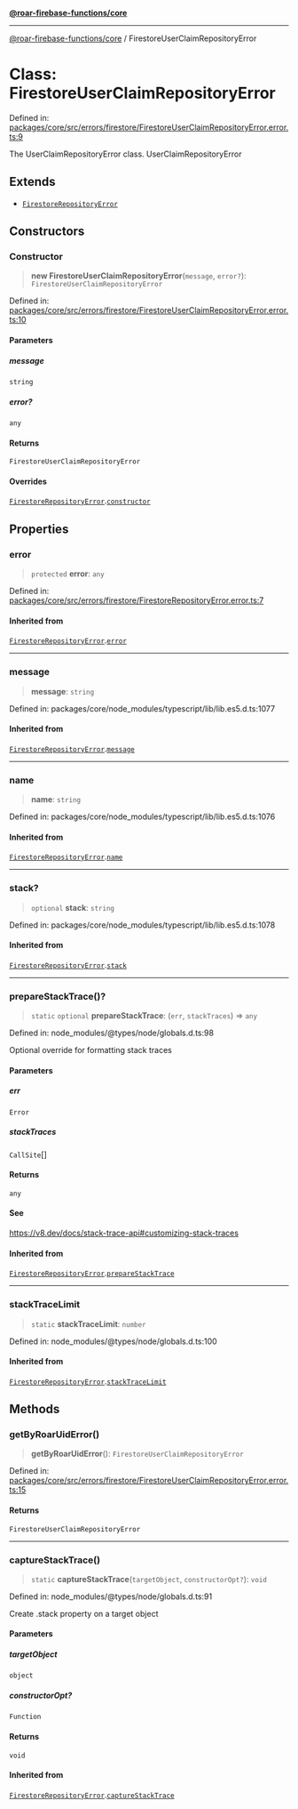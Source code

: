 [**@roar-firebase-functions/core**](../README.md)

***

[@roar-firebase-functions/core](../README.md) / FirestoreUserClaimRepositoryError

# Class: FirestoreUserClaimRepositoryError

Defined in: [packages/core/src/errors/firestore/FirestoreUserClaimRepositoryError.error.ts:9](https://github.com/yeatmanlab/roar-firebase-functions/blob/24ea7b8e0f05ba2fca7d62901c43f15726f15a89/packages/core/src/errors/firestore/FirestoreUserClaimRepositoryError.error.ts#L9)

The UserClaimRepositoryError class.
 UserClaimRepositoryError

## Extends

- [`FirestoreRepositoryError`](FirestoreRepositoryError.md)

## Constructors

### Constructor

> **new FirestoreUserClaimRepositoryError**(`message`, `error?`): `FirestoreUserClaimRepositoryError`

Defined in: [packages/core/src/errors/firestore/FirestoreUserClaimRepositoryError.error.ts:10](https://github.com/yeatmanlab/roar-firebase-functions/blob/24ea7b8e0f05ba2fca7d62901c43f15726f15a89/packages/core/src/errors/firestore/FirestoreUserClaimRepositoryError.error.ts#L10)

#### Parameters

##### message

`string`

##### error?

`any`

#### Returns

`FirestoreUserClaimRepositoryError`

#### Overrides

[`FirestoreRepositoryError`](FirestoreRepositoryError.md).[`constructor`](FirestoreRepositoryError.md#constructor)

## Properties

### error

> `protected` **error**: `any`

Defined in: [packages/core/src/errors/firestore/FirestoreRepositoryError.error.ts:7](https://github.com/yeatmanlab/roar-firebase-functions/blob/24ea7b8e0f05ba2fca7d62901c43f15726f15a89/packages/core/src/errors/firestore/FirestoreRepositoryError.error.ts#L7)

#### Inherited from

[`FirestoreRepositoryError`](FirestoreRepositoryError.md).[`error`](FirestoreRepositoryError.md#error)

***

### message

> **message**: `string`

Defined in: packages/core/node\_modules/typescript/lib/lib.es5.d.ts:1077

#### Inherited from

[`FirestoreRepositoryError`](FirestoreRepositoryError.md).[`message`](FirestoreRepositoryError.md#message)

***

### name

> **name**: `string`

Defined in: packages/core/node\_modules/typescript/lib/lib.es5.d.ts:1076

#### Inherited from

[`FirestoreRepositoryError`](FirestoreRepositoryError.md).[`name`](FirestoreRepositoryError.md#name)

***

### stack?

> `optional` **stack**: `string`

Defined in: packages/core/node\_modules/typescript/lib/lib.es5.d.ts:1078

#### Inherited from

[`FirestoreRepositoryError`](FirestoreRepositoryError.md).[`stack`](FirestoreRepositoryError.md#stack)

***

### prepareStackTrace()?

> `static` `optional` **prepareStackTrace**: (`err`, `stackTraces`) => `any`

Defined in: node\_modules/@types/node/globals.d.ts:98

Optional override for formatting stack traces

#### Parameters

##### err

`Error`

##### stackTraces

`CallSite`[]

#### Returns

`any`

#### See

https://v8.dev/docs/stack-trace-api#customizing-stack-traces

#### Inherited from

[`FirestoreRepositoryError`](FirestoreRepositoryError.md).[`prepareStackTrace`](FirestoreRepositoryError.md#preparestacktrace)

***

### stackTraceLimit

> `static` **stackTraceLimit**: `number`

Defined in: node\_modules/@types/node/globals.d.ts:100

#### Inherited from

[`FirestoreRepositoryError`](FirestoreRepositoryError.md).[`stackTraceLimit`](FirestoreRepositoryError.md#stacktracelimit)

## Methods

### getByRoarUidError()

> **getByRoarUidError**(): `FirestoreUserClaimRepositoryError`

Defined in: [packages/core/src/errors/firestore/FirestoreUserClaimRepositoryError.error.ts:15](https://github.com/yeatmanlab/roar-firebase-functions/blob/24ea7b8e0f05ba2fca7d62901c43f15726f15a89/packages/core/src/errors/firestore/FirestoreUserClaimRepositoryError.error.ts#L15)

#### Returns

`FirestoreUserClaimRepositoryError`

***

### captureStackTrace()

> `static` **captureStackTrace**(`targetObject`, `constructorOpt?`): `void`

Defined in: node\_modules/@types/node/globals.d.ts:91

Create .stack property on a target object

#### Parameters

##### targetObject

`object`

##### constructorOpt?

`Function`

#### Returns

`void`

#### Inherited from

[`FirestoreRepositoryError`](FirestoreRepositoryError.md).[`captureStackTrace`](FirestoreRepositoryError.md#capturestacktrace)
